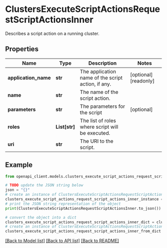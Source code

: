 # ClustersExecuteScriptActionsRequestScriptActionsInner

Describes a script action on a running cluster.

## Properties

Name | Type | Description | Notes
------------ | ------------- | ------------- | -------------
**application_name** | **str** | The application name of the script action, if any. | [optional] [readonly] 
**name** | **str** | The name of the script action. | 
**parameters** | **str** | The parameters for the script | [optional] 
**roles** | **List[str]** | The list of roles where script will be executed. | 
**uri** | **str** | The URI to the script. | 

## Example

```python
from openapi_client.models.clusters_execute_script_actions_request_script_actions_inner import ClustersExecuteScriptActionsRequestScriptActionsInner

# TODO update the JSON string below
json = "{}"
# create an instance of ClustersExecuteScriptActionsRequestScriptActionsInner from a JSON string
clusters_execute_script_actions_request_script_actions_inner_instance = ClustersExecuteScriptActionsRequestScriptActionsInner.from_json(json)
# print the JSON string representation of the object
print(ClustersExecuteScriptActionsRequestScriptActionsInner.to_json())

# convert the object into a dict
clusters_execute_script_actions_request_script_actions_inner_dict = clusters_execute_script_actions_request_script_actions_inner_instance.to_dict()
# create an instance of ClustersExecuteScriptActionsRequestScriptActionsInner from a dict
clusters_execute_script_actions_request_script_actions_inner_from_dict = ClustersExecuteScriptActionsRequestScriptActionsInner.from_dict(clusters_execute_script_actions_request_script_actions_inner_dict)
```
[[Back to Model list]](../README.md#documentation-for-models) [[Back to API list]](../README.md#documentation-for-api-endpoints) [[Back to README]](../README.md)


